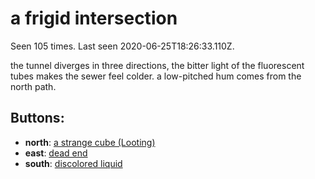 # a frigid intersection

Seen 105 times. Last seen 2020-06-25T18:26:33.110Z.

the tunnel diverges in three directions, the bitter light of the fluorescent tubes makes the sewer feel colder. a low-pitched hum comes from the north path.

## Buttons:

- **north**: [a strange cube (Looting)](a-strange-cube--Looting--Nvcxier.md)
- **east**: [dead end](dead-end-5gc1l0.md)
- **south**: [discolored liquid](discolored-liquid-Ntslvj2.md)